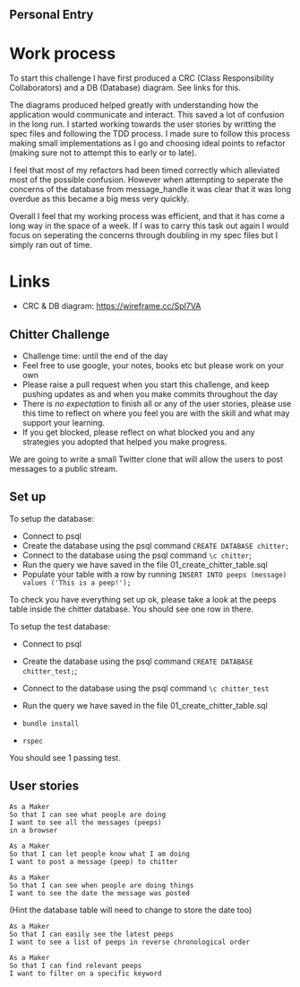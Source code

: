 ## Personal Entry

# Work process
To start this challenge I have first produced a CRC (Class Responsibility Collaborators) and a DB (Database) diagram. See links for this.

The diagrams produced helped greatly with understanding how the application would communicate and interact. This saved a lot of confusion in the long run. I started working towards the user stories by writting the spec files and following the TDD process. I made sure to follow this process making small implementations as I go and choosing ideal points to refactor (making sure not to attempt this to early or to late). 

I feel that most of my refactors had been timed correctly which alleviated most of the possible confusion. However when attempting to seperate the concerns of the database from message_handle it was clear that it was long overdue as this became a big mess very quickly.  

Overall I feel that my working process was efficient, and that it has come a long way in the space of a week. If I was to carry this task out again I would focus on seperating the concerns through doubling in my spec files but I simply ran out of time.

# Links 
* CRC & DB diagram: https://wireframe.cc/SpI7VA


## Chitter Challenge

* Challenge time: until the end of the day
* Feel free to use google, your notes, books etc but please work on your own
* Please raise a pull request when you start this challenge, and keep pushing updates as and when you make commits throughout the day
* There is _no expectation_ to finish all or any of the user stories, please use this time to reflect on where you feel you are with the skill and what may support your learning.
* If you get blocked, please reflect on what blocked you and any strategies you adopted that helped you make progress.

We are going to write a small Twitter clone that will allow the users to post messages to a public stream.

## Set up

To setup the database:

* Connect to psql
* Create the database using the psql command `CREATE DATABASE chitter;`
* Connect to the database using the psql command `\c chitter`;
* Run the query we have saved in the file 01_create_chitter_table.sql
* Populate your table with a row by running `INSERT INTO peeps (message) values ('This is a peep!');`

To check you have everything set up ok, please take a look at the peeps table inside the chitter database. You should see one row in there.  

To setup the test database:
* Connect to psql
* Create the database using the psql
command `CREATE DATABASE chitter_test;`;
* Connect to the database using the psql command `\c chitter_test`
* Run the query we have saved in the file 01_create_chitter_table.sql

* `bundle install`
* `rspec`

You should see 1 passing test.

## User stories

```
As a Maker
So that I can see what people are doing
I want to see all the messages (peeps)
in a browser
```

```
As a Maker
So that I can let people know what I am doing  
I want to post a message (peep) to chitter
```

```
As a Maker
So that I can see when people are doing things
I want to see the date the message was posted
```
(Hint the database table will need to change to store the date too)

```
As a Maker
So that I can easily see the latest peeps
I want to see a list of peeps in reverse chronological order
```
```
As a Maker
So that I can find relevant peeps
I want to filter on a specific keyword
```

